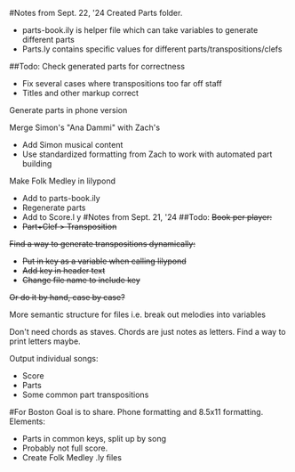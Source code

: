 #Notes from Sept. 22, '24
Created Parts folder.
* parts-book.ily is helper file which can take variables to generate different parts
* Parts.ly contains specific values for different parts/transpositions/clefs

##Todo:
Check generated parts for correctness
* Fix several cases where transpositions too far off staff
* Titles and other markup correct

Generate parts in phone version

Merge Simon's "Ana Dammi" with Zach's
* Add Simon musical content
* Use standardized formatting from Zach to work with automated part building

Make Folk Medley in lilypond
* Add to parts-book.ily
* Regenerate parts
* Add to Score.l
y
#Notes from Sept. 21, '24
##Todo:
~~Book per player:~~
* ~~Part+Clef > Transposition~~

~~Find a way to generate transpositions dynamically:~~
* ~~Put in key as a variable when calling lilypond~~
* ~~Add key in header text~~
* ~~Change file name to include key~~

~~Or do it by hand, case by case?~~

More semantic structure for files i.e. break out melodies into variables

Don't need chords as staves. Chords are just notes as letters. Find a way to print letters maybe.

Output individual songs:
* Score
* Parts
* Some common part transpositions

#For Boston
Goal is to share. Phone formatting and 8.5x11 formatting.
Elements:
* Parts in common keys, split up by song
* Probably not full score. 
* Create Folk Medley .ly files 